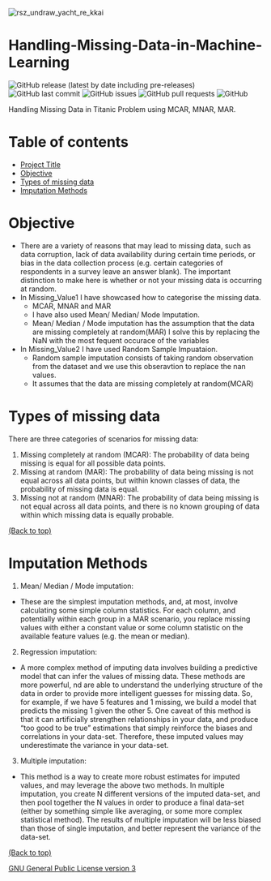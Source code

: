 <!-- Add banner here -->
![rsz_undraw_yacht_re_kkai](https://user-images.githubusercontent.com/83410546/142136092-8204a08b-96f7-47d6-b394-a0c8aa8f03ec.png)

# Handling-Missing-Data-in-Machine-Learning

<!-- Add buttons here -->
![GitHub release (latest by date including pre-releases)](https://img.shields.io/github/v/release/ridhed/Weather-Dataset-Analysis?include_prereleases)
![GitHub last commit](https://img.shields.io/github/last-commit/ridhed/Weather-Dataset-Analysis)
![GitHub issues](https://img.shields.io/github/issues-raw/ridhed/Weather-Dataset-Analysis)
![GitHub pull requests](https://img.shields.io/github/issues-pr/ridhed/Weather-Dataset-Analysis)
![GitHub](https://img.shields.io/github/license/ridhed/Weather-Dataset-Analysis)

<!-- Described the project in brief -->
Handling Missing Data in Titanic Problem using MCAR, MNAR, MAR.


# Table of contents

- [Project Title](#project-title)
- [Objective](#objective)
- [Types of missing data](#types-of-missing-data)
- [Imputation Methods](#imputation-methods)

# Objective 
* There are a variety of reasons that may lead to missing data, such as data corruption, lack of data availability during certain time periods, or bias in the data collection process (e.g. certain categories of respondents in a survey leave an answer blank).
The important distinction to make here is whether or not your missing data is occurring at random.
* In Missing_Value1 I have showcased how to categorise the missing data.
  - MCAR, MNAR and MAR
  - I have also used Mean/ Median/ Mode Imputation.
  - Mean/ Median / Mode imputation has the assumption that the data are missing completely at random(MAR) I solve this by replacing the NaN with the most fequent occurace of the variables
* In Missing_Value2 I have used Random Sample Impuataion.
   - Random sample imputation consists of taking random observation from the dataset and we use this obseravtion to replace the nan values.
   - It assumes that the data are missing completely at random(MCAR)

# Types of missing data

There are three categories of scenarios for missing data:
1. Missing completely at random (MCAR): The probability of data being missing is equal for all possible data points.
2. Missing at random (MAR): The probability of data being missing is not equal across all data points, but within known classes of data, the probability of missing data is equal. 
3. Missing not at random (MNAR): The probability of data being missing is not equal across all data points, and there is no known grouping of data within which missing data is equally probable.

[(Back to top)](#table-of-contents)

# Imputation Methods

1. Mean/ Median / Mode imputation:
- These are the simplest imputation methods, and, at most, involve calculating some simple column statistics. For each column, and potentially within each group in a MAR scenario, you replace missing values with either a constant value or some column statistic on the available feature values (e.g. the mean or median).
2. Regression imputation:
- A more complex method of imputing data involves building a predictive model that can infer the values of missing data. These methods are more powerful, nd are able to understand the underlying structure of the data in order to provide more intelligent guesses for missing data. So, for example, if we have 5 features and 1 missing, we build a model that predicts the missing 1 given the other 5. One caveat of this method is that it can artificially strengthen relationships in your data, and produce “too good to be true” estimations that simply reinforce the biases and correlations in your data-set. Therefore, these imputed values may underestimate the variance in your data-set.
3. Multiple imputation:
- This method is a way to create more robust estimates for imputed values, and may leverage the above two methods. In multiple imputation, you create N different versions of the imputed data-set, and then pool together the N values in order to produce a final data-set (either by something simple like averaging, or some more complex statistical method). The results of multiple imputation will be less biased than those of single imputation, and better represent the variance of the data-set.
       
[(Back to top)](#table-of-contents)

[GNU General Public License version 3](https://opensource.org/licenses/GPL-3.0)
